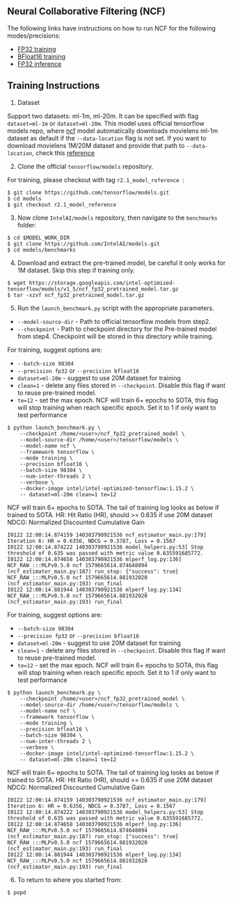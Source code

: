 ## Neural Collaborative Filtering (NCF) ##

The following links have instructions on how to run NCF for the
following modes/precisions:
* [FP32 training](#training-instructions)
* [BFloat16 training](#training-instructions)
* [FP32 inference](/benchmarks/recommendation/tensorflow/ncf/inference/fp32/README.md)

## Training Instructions

1. Dataset

Support two datasets: ml-1m, ml-20m. It can be specified with flag `dataset=ml-1m` or `dataset=ml-20m`.
This model uses official tensorflow models repo, where [ncf](https://github.com/tensorflow/models/tree/master/official/recommendation)
model automatically downloads movielens ml-1m dataset as default if the `--data-location` flag is not set.
If you want to download movielens 1M/20M dataset and provide that path to `--data-location`, check this [reference](https://grouplens.org/datasets/movielens/)

2. Clone the official `tensorflow/models` repository.

For training, please checkout with tag `r2.1_model_reference `:
```
$ git clone https://github.com/tensorflow/models.git
$ cd models
$ git checkout r2.1_model_reference
```

3. Now clone `IntelAI/models` repository, then navigate to the `benchmarks` folder:

```
$ cd $MODEL_WORK_DIR
$ git clone https://github.com/IntelAI/models.git
$ cd models/benchmarks
```

4. Download and extract the pre-trained model, be careful it only works for 1M dataset.
Skip this step if training only.
```
$ wget https://storage.googleapis.com/intel-optimized-tensorflow/models/v1_5/ncf_fp32_pretrained_model.tar.gz
$ tar -xzvf ncf_fp32_pretrained_model.tar.gz
```

5. Run the `launch_benchmark.py` script with the appropriate parameters.
* `--model-source-dir` - Path to official tensorflow models from step2.
* `--checkpoint` - Path to checkpoint directory for the Pre-trained model from step4. Checkpoint will be stored in this directory while training.

For training, suggest options are:
* `--batch-size 98304`
* `--precision fp32` or `--precision bfloat16`
* `dataset=ml-20m` - suggest to use 20M dataset for training
* `clean=1` - delete any files stored in `--checkpoint`. Disable this flag if want to reuse pre-trained model.
* `te=12` - set the max epoch. NCF will train 6+ epochs to SOTA, this flag will stop training when reach specific epoch. Set it to 1 if only want to test performance

```
$ python launch_benchmark.py \
    --checkpoint /home/<user>/ncf_fp32_pretrained_model \
    --model-source-dir /home/<user>/tensorflow/models \
    --model-name ncf \
    --framework tensorflow \
    --mode training \
    --precision bfloat16 \
    --batch-size 98304 \
    --num-inter-threads 2 \
    --verbose \
    --docker-image intel/intel-optimized-tensorflow:1.15.2 \
    -- dataset=ml-20m clean=1 te=12
```

NCF will train 6+ epochs to SOTA. The tail of training log looks as below if trained to SOTA.
HR: Hit Ratio (HR), should >= 0.635 if use 20M dataset
NDCG: Normalized Discounted Cumulative Gain
```
I0122 12:00:14.874159 140303790921536 ncf_estimator_main.py:179] Iteration 6: HR = 0.6356, NDCG = 0.3787, Loss = 0.1567
I0122 12:00:14.874222 140303790921536 model_helpers.py:53] Stop threshold of 0.635 was passed with metric value 0.635591685772.
I0122 12:00:14.874658 140303790921536 mlperf_log.py:136] NCF_RAW_:::MLPv0.5.0 ncf 1579665614.874648094 (ncf_estimator_main.py:187) run_stop: {"success": true}
NCF_RAW_:::MLPv0.5.0 ncf 1579665614.881932020 (ncf_estimator_main.py:193) run_final
I0122 12:00:14.881944 140303790921536 mlperf_log.py:134] NCF_RAW_:::MLPv0.5.0 ncf 1579665614.881932020 (ncf_estimator_main.py:193) run_final
```

For training, suggest options are:
* `--batch-size 98304`
* `--precision fp32` or `--precision bfloat16`
* `dataset=ml-20m` - suggest to use 20M dataset for training
* `clean=1` - delete any files stored in `--checkpoint`. Disable this flag if want to reuse pre-trained model.
* `te=12` - set the max epoch. NCF will train 6+ epochs to SOTA, this flag will stop training when reach specific epoch. Set it to 1 if only want to test performance

```
$ python launch_benchmark.py \
    --checkpoint /home/<user>/ncf_fp32_pretrained_model \
    --model-source-dir /home/<user>/tensorflow/models \
    --model-name ncf \
    --framework tensorflow \
    --mode training \
    --precision bfloat16 \
    --batch-size 98304 \
    --num-inter-threads 2 \
    --verbose \
    --docker-image intel/intel-optimized-tensorflow:1.15.2 \
    -- dataset=ml-20m clean=1 te=12
```

NCF will train 6+ epochs to SOTA. The tail of training log looks as below if trained to SOTA.
HR: Hit Ratio (HR), should >= 0.635 if use 20M dataset
NDCG: Normalized Discounted Cumulative Gain
```
I0122 12:00:14.874159 140303790921536 ncf_estimator_main.py:179] Iteration 6: HR = 0.6356, NDCG = 0.3787, Loss = 0.1567
I0122 12:00:14.874222 140303790921536 model_helpers.py:53] Stop threshold of 0.635 was passed with metric value 0.635591685772.
I0122 12:00:14.874658 140303790921536 mlperf_log.py:136] NCF_RAW_:::MLPv0.5.0 ncf 1579665614.874648094 (ncf_estimator_main.py:187) run_stop: {"success": true}
NCF_RAW_:::MLPv0.5.0 ncf 1579665614.881932020 (ncf_estimator_main.py:193) run_final
I0122 12:00:14.881944 140303790921536 mlperf_log.py:134] NCF_RAW_:::MLPv0.5.0 ncf 1579665614.881932020 (ncf_estimator_main.py:193) run_final
```

6. To return to where you started from:
```
$ popd
```
